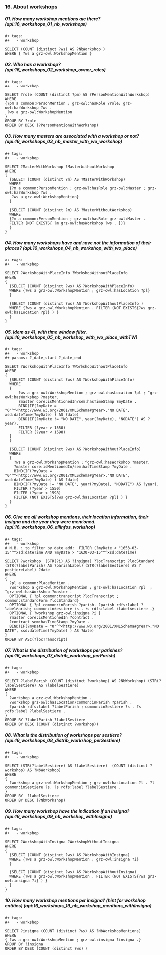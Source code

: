 ### 16. About workshops

##### 01. How many workshop mentions are there? (api:16_workshops_01_nb_workshops)
```sparql
#+ tags:
#+   - workshop

SELECT (COUNT (distinct ?ws) AS ?NbWorkshop )
WHERE { ?ws a grz-owl:WorkshopMention } 
```

##### 02. Who has a workshop? (api:16_workshops_02_workshop_owner_roles)
```sparql
#+ tags:
#+   - workshop

SELECT ?role (COUNT (distinct ?pm) AS ?PersonMentionWithWorkshop)
WHERE 
{?pm a common:PersonMention ; grz-owl:hasRole ?role; grz-owl:hasWorkshop ?ws . 
 ?ws a grz-owl:WorkshopMention
}
GROUP BY ?role 
ORDER BY DESC (?PersonMentionWithWorkshop)
```

##### 03. How many masters are associated with a workshop or *not*? (api:16_workshops_03_nb_master_with_wo_workshop)
```sparql
#+ tags:
#+   - workshop

SELECT ?MasterWithWorkshop ?MasterWithoutWorkshop
WHERE 
{ 
  {SELECT (COUNT (distinct ?m) AS ?MasterWithWorkshop)
  WHERE 
  {?m a common:PersonMention ; grz-owl:hasRole grz-owl:Master ; grz-owl:hasWorkshop ?ws . 
   ?ws a grz-owl:WorkshopMention} 
  }
  
  {SELECT (COUNT (distinct ?m) AS ?MasterWithoutWorkshop)
  WHERE 
  {?m a common:PersonMention ; grz-owl:hasRole grz-owl:Master .
  FILTER (NOT EXISTS{ ?m grz-owl:hasWorkshop ?ws . })}
  }
} 
```

##### 04. How many workshops have and have *not* the information of their places? (api:16_workshops_04_nb_workshop_with_wo_place)
```sparql
#+ tags:
#+   - workshop

SELECT ?WorkshopWithPlaceInfo ?WorkshopWithoutPlaceInfo
WHERE 
{ 
  {SELECT (COUNT (distinct ?ws) AS ?WorkshopWithPlaceInfo) 
  WHERE {?ws a grz-owl:WorkshopMention ; grz-owl:hasLocation ?pl} 
  }
  
  {SELECT (COUNT (distinct ?ws) AS ?WorkshopWithoutPlaceInfo )
  WHERE {?ws a grz-owl:WorkshopMention . FILTER (NOT EXISTS{?ws grz-owl:hasLocation ?pl} ) }
  }
}
```

##### 05. Idem as 4), with time window filter. (api:16_workshops_05_nb_workshop_with_wo_place_withTW)
```sparql
#+ tags:
#+   - workshop
#+ params: ?_date_start ?_date_end

SELECT ?WorkshopWithPlaceInfo ?WorkshopWithoutPlaceInfo
WHERE 
{ 
  {SELECT (COUNT (distinct ?ws) AS ?WorkshopWithPlaceInfo)
  WHERE 
  {
      ?ws a grz-owl:WorkshopMention ; grz-owl:hasLocation ?pl ; ^grz-owl:hasWorkshop ?master.
      ?master core:isMentionedIn/sem:hasTimeStamp ?myDate .
      BIND(IF(?myDate = "0"^^<http://www.w3.org/2001/XMLSchema#gYear>,"NO DATE", xsd:dateTime(?myDate) ) AS ?date)
      BIND(IF(?myDate != "NO DATE", year(?myDate), "NODATE") AS ?year).   
      FILTER (?year > 1550)
      FILTER (?year < 1598)
  } 
  }
  
  {SELECT (COUNT (distinct ?ws) AS ?WorkshopWithoutPlaceInfo)
  WHERE 
  {
    ?ws a grz-owl:WorkshopMention ; ^grz-owl:hasWorkshop ?master.
    ?master core:isMentionedIn/sem:hasTimeStamp ?myDate .
    BIND(IF(?myDate = "0"^^<http://www.w3.org/2001/XMLSchema#gYear>,"NO DATE", xsd:dateTime(?myDate) ) AS ?date)
    BIND(IF(?myDate != "NO DATE", year(?myDate), "NODATE") AS ?year).
    FILTER (?year > 1550)
    FILTER (?year < 1598)
    FILTER (NOT EXISTS{?ws grz-owl:hasLocation ?pl} ) }
  }
}
```

##### 06. Give me all workshop mentions, their location information, their insigna and the year they were mentioned. (api:16_workshops_06_allInfos_workshop)
```sparql
#+ tags:
#+   - workshop
# N.B. : to filter by date add:  FILTER (?myDate < "1653-03-15"^^xsd:dateTime AND ?myDate > "1630-03-15"^^xsd:dateTime)

SELECT ?workshop  (STR(?i) AS ?insigna) ?locTranscript ?locStandard (STR(?labelParish) AS ?parishLabel) (STR(?labelSestiere) AS ?pestiereLabel) ?date
WHERE 
{
  ?pl a common:PlaceMention . 
  ?workshop a grz-owl:WorkshopMention ; grz-owl:hasLocation ?pl  ; ^grz-owl:hasWorkshop ?master .
  OPTIONAL { ?pl common:transcript ?locTranscript ; common:standardForm ?locStandard}
  OPTIONAL { ?pl common:inParish ?parish. ?parish rdfs:label ?labelParish; common:inSestiere ?s . ?s rdfs:label ?labelSestiere .}
  OPTIONAL { ?workshop grz-owl:insigna ?i }
  ?master core:isMentionedIn ?contract .
  ?contract sem:hasTimeStamp ?myDate .
  BIND(IF(?myDate = "0"^^<http://www.w3.org/2001/XMLSchema#gYear>,"NO DATE", xsd:dateTime(?myDate) ) AS ?date) 
} 
ORDER BY ASC(?locTranscript)
```

##### 07. What is the distribution of workshops per parishes? (api:16_workshops_07_distrib_workshop_perParish)
```sparql
#+ tags:
#+   - workshop

SELECT ?labelParish (COUNT (distinct ?workshop) AS ?NbWorkshop) (STR(?labelSestiere) AS ?labelSestiere)
WHERE
{
  ?workshop a grz-owl:WorkshopMention .
  ?workshop grz-owl:hasLocation/common:inParish ?parish . 
  ?parish rdfs:label ?labelParish ; common:inSestiere ?s . ?s rdfs:label ?labelSestiere .
}
GROUP BY ?labelParish ?labelSestiere
ORDER BY DESC (COUNT (distinct ?workshop))
```

##### 08. What is the distribution of workshops per sestiere? (api:16_workshops_08_distrib_workshop_perSestiere)
```sparql
#+ tags:
#+   - workshop

SELECT (STR(?labelSestiere) AS ?labelSestiere)  (COUNT (distinct ?workshop) AS ?NbWorkshop)
WHERE
{
  ?workshop a grz-owl:WorkshopMention ; grz-owl:hasLocation ?l . ?l common:inSestiere ?s. ?s rdfs:label ?labelSestiere .
}
GROUP BY  ?labelSestiere
ORDER BY DESC (?NbWorkshop)
```

##### 09. How many workshop have the indication if an insigna? (api:16_workshops_09_nb_workshop_withInsigna)
```sparql
#+ tags:
#+   - workshop

SELECT ?WorkshopWithInsigna ?WorkshopWithoutInsigna
WHERE 
{ 
  {SELECT (COUNT (distinct ?ws) AS ?WorkshopWithInsigna)
  WHERE {?ws a grz-owl:WorkshopMention ; grz-owl:insigna ?i} 
  }
  
  {SELECT (COUNT (distinct ?ws) AS ?WorkshopWithoutInsigna)
  WHERE {?ws a grz-owl:WorkshopMention . FILTER (NOT EXISTS{?ws grz-owl:insigna ?i} ) }
  }
}
```

##### 10. How many workshop mentions per insigna? (hint for workshop entities) (api:16_workshops_19_nb_workshop_mentions_withInsigna)
```sparql
#+ tags:
#+   - workshop

SELECT ?insigna (COUNT (distinct ?ws) AS ?NbWorkshopMentions)
WHERE 
{ ?ws a grz-owl:WorkshopMention ; grz-owl:insigna ?insigna .} 
GROUP BY ?insigna
ORDER BY DESC (COUNT (distinct ?ws) )
```

  
  
  
  

